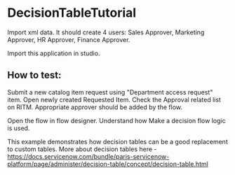 # DecisionTableTutorial

Import xml data. It should create 4 users:
Sales Approver,
Marketing Approver,
HR Approver,
Finance Approver.


Import this application in studio.

How to test:
------------
Submit a new catalog item request using "Department access request" item.
Open newly created Requested Item.
Check the Approval related list on RITM.
Appropriate approver should be added by the flow.

Open the flow in flow designer.
Understand how Make a decision flow logic is used.

This example demonstrates how decision tables can be a good replacement to custom tables.
More about decision tables here - https://docs.servicenow.com/bundle/paris-servicenow-platform/page/administer/decision-table/concept/decision-table.html
